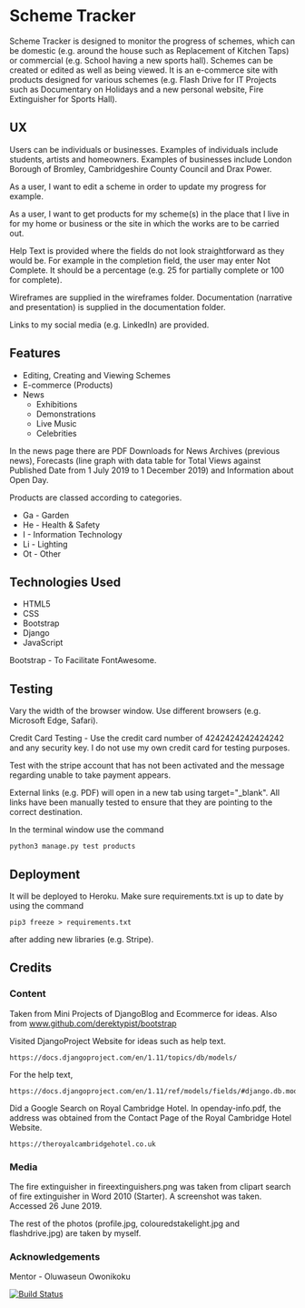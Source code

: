 # Scheme Tracker

Scheme Tracker is designed to monitor the progress of schemes, which can be domestic (e.g. around the house
such as Replacement of Kitchen Taps) or commercial (e.g. School having a new sports hall).  Schemes can be created or edited as well
as being viewed.  It is an e-commerce site with products designed for various schemes
(e.g. Flash Drive for IT Projects such as Documentary on Holidays and a new personal website, Fire Extinguisher for Sports Hall).

## UX

Users can be individuals or businesses.  Examples of individuals include students, artists and homeowners.
Examples of businesses include London Borough of Bromley, Cambridgeshire County Council and Drax Power.

As a user, I want to edit a scheme in order to update my progress for example.

As a user, I want to get products for my scheme(s) in the place that I live in for my home or business or the site in which the works are to be carried out.

Help Text is provided where the fields do not look straightforward as they would be.  For example in the completion field,
the user may enter Not Complete.  It should be a percentage (e.g. 25 for partially complete or 100 for complete). 

Wireframes are supplied in the wireframes folder.  Documentation (narrative and presentation) is supplied in the documentation folder.

Links to my social media (e.g. LinkedIn) are provided.

## Features

* Editing, Creating and Viewing Schemes
* E-commerce (Products)
* News
    * Exhibitions
    * Demonstrations
    * Live Music
    * Celebrities

In the news page there are PDF Downloads for News Archives (previous news), Forecasts (line graph
with data table for Total Views against Published Date from 1 July 2019 to 1 December 2019) and
Information about Open Day.

Products are classed according to categories.

* Ga - Garden
* He - Health & Safety
* I - Information Technology
* Li - Lighting
* Ot - Other

## Technologies Used

* HTML5
* CSS
* Bootstrap
* Django
* JavaScript

Bootstrap - To Facilitate FontAwesome.

## Testing

Vary the width of the browser window.  Use different browsers (e.g. Microsoft Edge, Safari).

Credit Card Testing - Use the credit card number of 4242424242424242 and any security key.
I do not use my own credit card for testing purposes.

Test with the stripe account that has not been activated and the message regarding unable to
take payment appears.

External links (e.g. PDF) will open in a new tab using target="_blank".  All links have been manually tested to ensure that
they are pointing to the correct destination.

In the terminal window use the command

    python3 manage.py test products

## Deployment

It will be deployed to Heroku.  Make sure requirements.txt is up to date by using 
the command

    pip3 freeze > requirements.txt

after adding new libraries (e.g. Stripe).

## Credits

### Content

Taken from Mini Projects of DjangoBlog and Ecommerce for ideas.
Also from www.github.com/derektypist/bootstrap

Visited DjangoProject Website for ideas such as help text.

    https://docs.djangoproject.com/en/1.11/topics/db/models/

For the help text, 

    https://docs.djangoproject.com/en/1.11/ref/models/fields/#django.db.models.Field.help_text

Did a Google Search on Royal Cambridge Hotel.  In openday-info.pdf, the address was obtained from the Contact Page of the
Royal Cambridge Hotel Website.

    https://theroyalcambridgehotel.co.uk

### Media

The fire extinguisher in fireextinguishers.png was taken from clipart search of fire extinguisher in Word 2010 (Starter).  A
screenshot was taken.  Accessed 26 June 2019.

The rest of the photos (profile.jpg, colouredstakelight.jpg and flashdrive.jpg) are taken by myself.

### Acknowledgements

Mentor - Oluwaseun Owonikoku

[![Build Status](https://travis-ci.org/derektypist/scheme-tracker.svg?branch=master)](https://travis-ci.org/derektypist/scheme-tracker)